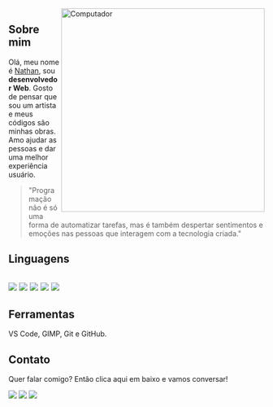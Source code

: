 <img src="https://raw.githubusercontent.com/MicaelliMedeiros/micaellimedeiros/master/image/computer-illustration.png" min-width="400px" max-width="400px" width="400px" align="right" alt="Computador">

<h2 align="left">Sobre mim</h2>
<p align="left"> 
 Olá, meu nome é <a href="http://nathan-firmo.vercel.app" target="_blank">Nathan</a>, sou <strong>desenvolvedor Web</strong>. Gosto de pensar que sou um artista e meus códigos são minhas obras. Amo ajudar as pessoas e dar uma melhor experiência usuário.
</p>

<blockquote>
"Programação não é só uma forma de automatizar tarefas, mas é também despertar sentimentos e emoções nas pessoas que interagem com a tecnologia criada."
</blockquote>

  <h2 align="left">Linguagens<h2>
<p>
<img src="https://img.shields.io/badge/HTML5-E34F26?style=for-the-badge&logo=html5&logoColor=white"/>
<img src="https://img.shields.io/badge/CSS3-1572B6?style=for-the-badge&logo=css3&logoColor=white"/>
<img src="https://img.shields.io/badge/JavaScript-F7DF1E?style=for-the-badge&logo=javascript&logoColor=black"/>
<img src="https://img.shields.io/badge/Node.js-43853D?style=for-the-badge&logo=node.js&logoColor=white"/>
 <img src="https://img.shields.io/badge/MySQL-00000F?style=for-the-badge&logo=mysql&logoColor=white"/>
</p>

<h2  align="left"> Ferramentas</h2>
 <p align="left"> VS Code, GIMP, Git e GitHub.</p>
 
<h2  align="left"> Contato</h2>
<p align="left">
   Quer falar comigo? Então clica aqui em baixo e vamos conversar!
</p>

<p align="left">
  <a href="https://www.linkedin.com/in/nathan-de-souza-silva-firmo/" alt="Linkedin">
  <img src="https://img.shields.io/badge/-Linkedin-0e76a8?style=flat-square&logo=Linkedin&logoColor=white&link=https://www.linkedin.com/in/nathan-de-souza-silva-firmo/" /></a>

  <a href="https://api.whatsapp.com/send?phone=5521990251186" alt="WhatsApp">
  <img src="https://img.shields.io/badge/-WhatsApp-25d366?style=flat-square&labelColor=25d366&logo=whatsapp&logoColor=white&link=https://api.whatsapp.com/send?phone=5521990251186"/></a>

  <a href="https://www.instagram.com/nathan.firmo/" alt="Instagram">
  <img src="https://img.shields.io/badge/-Instagram-DF0174?style=flat-square&labelColor=DF0174&logo=instagram&logoColor=white&link=https://www.instagram.com/nathan.firmo/"/></a>
</p>  
